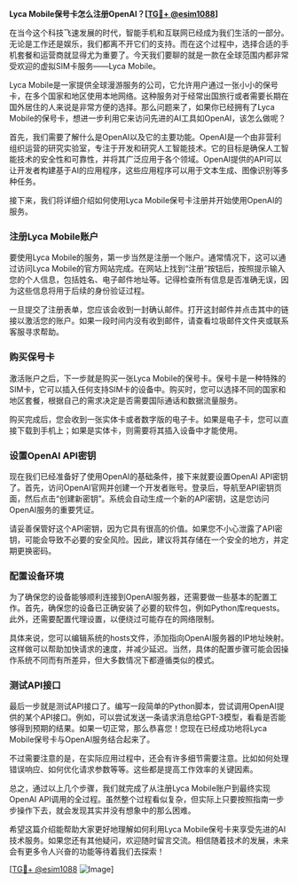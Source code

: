 **Lyca Mobile保号卡怎么注册OpenAI？[[TG💪+ @esim1088](https://t.me/s/esim1088)]**

在当今这个科技飞速发展的时代，智能手机和互联网已经成为我们生活的一部分。无论是工作还是娱乐，我们都离不开它们的支持。而在这个过程中，选择合适的手机套餐和运营商就显得尤为重要了。今天我们要聊的就是一款在全球范围内都非常受欢迎的虚拟SIM卡服务——Lyca Mobile。

Lyca Mobile是一家提供全球漫游服务的公司，它允许用户通过一张小小的保号卡，在多个国家和地区使用本地网络。这种服务对于经常出国旅行或者需要长期在国外居住的人来说是非常方便的选择。那么问题来了，如果你已经拥有了Lyca Mobile的保号卡，想进一步利用它来访问先进的AI工具如OpenAI，该怎么做呢？

首先，我们需要了解什么是OpenAI以及它的主要功能。OpenAI是一个由非营利组织运营的研究实验室，专注于开发和研究人工智能技术。它的目标是确保人工智能技术的安全性和可靠性，并将其广泛应用于各个领域。OpenAI提供的API可以让开发者构建基于AI的应用程序，这些应用程序可以用于文本生成、图像识别等多种任务。

接下来，我们将详细介绍如何使用Lyca Mobile保号卡注册并开始使用OpenAI的服务。

### 注册Lyca Mobile账户

要使用Lyca Mobile的服务，第一步当然是注册一个账户。通常情况下，这可以通过访问Lyca Mobile的官方网站完成。在网站上找到“注册”按钮后，按照提示输入您的个人信息，包括姓名、电子邮件地址等。记得检查所有信息是否准确无误，因为这些信息将用于后续的身份验证过程。

一旦提交了注册表单，您应该会收到一封确认邮件。打开这封邮件并点击其中的链接以激活您的账户。如果一段时间内没有收到邮件，请查看垃圾邮件文件夹或联系客服寻求帮助。

### 购买保号卡

激活账户之后，下一步就是购买一张Lyca Mobile的保号卡。保号卡是一种特殊的SIM卡，它可以插入任何支持SIM卡的设备中。购买时，您可以选择不同的国家和地区套餐，根据自己的需求决定是否需要国际通话和数据流量服务。

购买完成后，您会收到一张实体卡或者数字版的电子卡。如果是电子卡，您可以直接下载到手机上；如果是实体卡，则需要将其插入设备中才能使用。

### 设置OpenAI API密钥

现在我们已经准备好了使用OpenAI的基础条件，接下来就要设置OpenAI API密钥了。首先，访问OpenAI官网并创建一个开发者账号。登录后，导航至API密钥页面，然后点击“创建新密钥”。系统会自动生成一个新的API密钥，这是您访问OpenAI服务的重要凭证。

请妥善保管好这个API密钥，因为它具有很高的价值。如果您不小心泄露了API密钥，可能会导致不必要的安全风险。因此，建议将其存储在一个安全的地方，并定期更换密码。

### 配置设备环境

为了确保您的设备能够顺利连接到OpenAI服务器，还需要做一些基本的配置工作。首先，确保您的设备已正确安装了必要的软件包，例如Python库requests。此外，还需要配置代理设置，以便绕过可能存在的网络限制。

具体来说，您可以编辑系统的hosts文件，添加指向OpenAI服务器的IP地址映射。这样做可以帮助加快请求的速度，并减少延迟。当然，具体的配置步骤可能会因操作系统不同而有所差异，但大多数情况下都遵循类似的模式。

### 测试API接口

最后一步就是测试API接口了。编写一段简单的Python脚本，尝试调用OpenAI提供的某个API接口。例如，可以尝试发送一条请求消息给GPT-3模型，看看是否能够得到预期的结果。如果一切正常，那么恭喜您！您现在已经成功地将Lyca Mobile保号卡与OpenAI服务结合起来了。

不过需要注意的是，在实际应用过程中，还会有许多细节需要注意。比如如何处理错误响应、如何优化请求参数等等。这些都是提高工作效率的关键因素。

总之，通过以上几个步骤，我们就完成了从注册Lyca Mobile账户到最终实现OpenAI API调用的全过程。虽然整个过程看似复杂，但实际上只要按照指南一步步操作下去，就会发现其实并没有想象中的那么困难。

希望这篇介绍能帮助大家更好地理解如何利用Lyca Mobile保号卡来享受先进的AI技术服务。如果您还有其他疑问，欢迎随时留言交流。相信随着技术的发展，未来会有更多令人兴奋的功能等待着我们去探索！

[[TG💪+ @esim1088](https://t.me/s/esim1088) ![Image](https://i.postimg.cc/4NQfJmqS/Snipaste-2025-05-13-00-14-12.png)]
